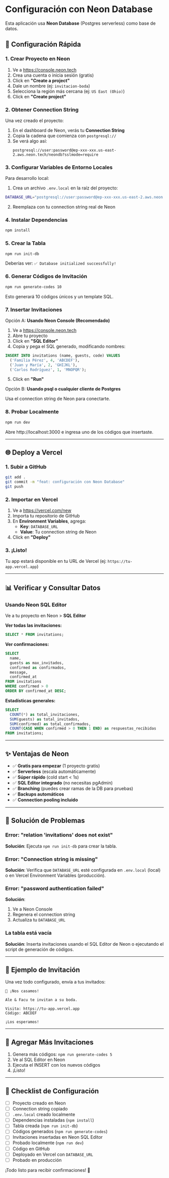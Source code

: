 # Configuración con Neon Database

Esta aplicación usa **Neon Database** (Postgres serverless) como base de datos.

## 🚀 Configuración Rápida

### 1. Crear Proyecto en Neon

1. Ve a https://console.neon.tech
2. Crea una cuenta o inicia sesión (gratis)
3. Click en **"Create a project"**
4. Dale un nombre (ej: `invitacion-boda`)
5. Selecciona la región más cercana (ej: `US East (Ohio)`)
6. Click en **"Create project"**

### 2. Obtener Connection String

Una vez creado el proyecto:

1. En el dashboard de Neon, verás tu **Connection String**
2. Copia la cadena que comienza con `postgresql://`
3. Se verá algo así:
   ```
   postgresql://user:password@ep-xxx-xxx.us-east-2.aws.neon.tech/neondb?sslmode=require
   ```

### 3. Configurar Variables de Entorno Locales

Para desarrollo local:

1. Crea un archivo `.env.local` en la raíz del proyecto:

```bash
DATABASE_URL="postgresql://user:password@ep-xxx-xxx.us-east-2.aws.neon.tech/neondb?sslmode=require"
```

2. Reemplaza con tu connection string real de Neon

### 4. Instalar Dependencias

```bash
npm install
```

### 5. Crear la Tabla

```bash
npm run init-db
```

Deberías ver: `✅ Database initialized successfully!`

### 6. Generar Códigos de Invitación

```bash
npm run generate-codes 10
```

Esto generará 10 códigos únicos y un template SQL.

### 7. Insertar Invitaciones

Opción A: **Usando Neon Console (Recomendado)**

1. Ve a https://console.neon.tech
2. Abre tu proyecto
3. Click en **"SQL Editor"**
4. Copia y pega el SQL generado, modificando nombres:

```sql
INSERT INTO invitations (name, guests, code) VALUES
  ('Familia Pérez', 4, 'ABCDEF'),
  ('Juan y María', 2, 'GHIJKL'),
  ('Carlos Rodríguez', 1, 'MNOPQR');
```

5. Click en **"Run"**

Opción B: **Usando psql o cualquier cliente de Postgres**

Usa el connection string de Neon para conectarte.

### 8. Probar Localmente

```bash
npm run dev
```

Abre http://localhost:3000 e ingresa uno de los códigos que insertaste.

---

## 🌐 Deploy a Vercel

### 1. Subir a GitHub

```bash
git add .
git commit -m "feat: configuración con Neon Database"
git push
```

### 2. Importar en Vercel

1. Ve a https://vercel.com/new
2. Importa tu repositorio de GitHub
3. En **Environment Variables**, agrega:
   - **Key**: `DATABASE_URL`
   - **Value**: Tu connection string de Neon
4. Click en **"Deploy"**

### 3. ¡Listo!

Tu app estará disponible en tu URL de Vercel (ej: `https://tu-app.vercel.app`)

---

## 📊 Verificar y Consultar Datos

### Usando Neon SQL Editor

Ve a tu proyecto en Neon > **SQL Editor**

**Ver todas las invitaciones:**
```sql
SELECT * FROM invitations;
```

**Ver confirmaciones:**
```sql
SELECT 
  name,
  guests as max_invitados,
  confirmed as confirmados,
  message,
  confirmed_at
FROM invitations 
WHERE confirmed > 0
ORDER BY confirmed_at DESC;
```

**Estadísticas generales:**
```sql
SELECT 
  COUNT(*) as total_invitaciones,
  SUM(guests) as total_invitados,
  SUM(confirmed) as total_confirmados,
  COUNT(CASE WHEN confirmed > 0 THEN 1 END) as respuestas_recibidas
FROM invitations;
```

---

## ✨ Ventajas de Neon

- ✅ **Gratis para empezar** (1 proyecto gratis)
- ✅ **Serverless** (escala automáticamente)
- ✅ **Súper rápido** (cold start < 1s)
- ✅ **SQL Editor integrado** (no necesitas pgAdmin)
- ✅ **Branching** (puedes crear ramas de la DB para pruebas)
- ✅ **Backups automáticos**
- ✅ **Connection pooling incluido**

---

## 🔧 Solución de Problemas

### Error: "relation 'invitations' does not exist"

**Solución**: Ejecuta `npm run init-db` para crear la tabla.

### Error: "Connection string is missing"

**Solución**: Verifica que `DATABASE_URL` esté configurada en `.env.local` (local) o en Vercel Environment Variables (producción).

### Error: "password authentication failed"

**Solución**: 
1. Ve a Neon Console
2. Regenera el connection string
3. Actualiza tu `DATABASE_URL`

### La tabla está vacía

**Solución**: Inserta invitaciones usando el SQL Editor de Neon o ejecutando el script de generación de códigos.

---

## 📱 Ejemplo de Invitación

Una vez todo configurado, envía a tus invitados:

```
🎉 ¡Nos casamos!

Ale & Facu te invitan a su boda.

Visita: https://tu-app.vercel.app
Código: ABCDEF

¡Los esperamos!
```

---

## 🔄 Agregar Más Invitaciones

1. Genera más códigos: `npm run generate-codes 5`
2. Ve al SQL Editor en Neon
3. Ejecuta el INSERT con los nuevos códigos
4. ¡Listo!

---

## 🎯 Checklist de Configuración

- [ ] Proyecto creado en Neon
- [ ] Connection string copiado
- [ ] `.env.local` creado localmente
- [ ] Dependencias instaladas (`npm install`)
- [ ] Tabla creada (`npm run init-db`)
- [ ] Códigos generados (`npm run generate-codes`)
- [ ] Invitaciones insertadas en Neon SQL Editor
- [ ] Probado localmente (`npm run dev`)
- [ ] Código en GitHub
- [ ] Deployado en Vercel con `DATABASE_URL`
- [ ] Probado en producción

¡Todo listo para recibir confirmaciones! 🎊

